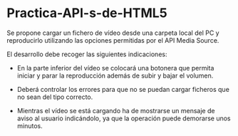 # Practica-API-s-de-HTML5

Se propone cargar un fichero de vídeo desde una carpeta local del PC y reproducirlo 
utilizando las opciones permitidas por el API Media Source. 

El desarrollo debe recoger las siguientes indicaciones: 

- En la parte inferior del vídeo se colocará una botonera que permita iniciar y 
parar la reproducción además de subir y bajar el volumen. 

- Deberá controlar los errores para que no se puedan cargar ficheros que no 
sean del tipo correcto. 

- Mientras el vídeo se está cargando ha de mostrarse un mensaje de aviso al 
usuario indicándolo, ya que la operación puede demorarse unos minutos.
